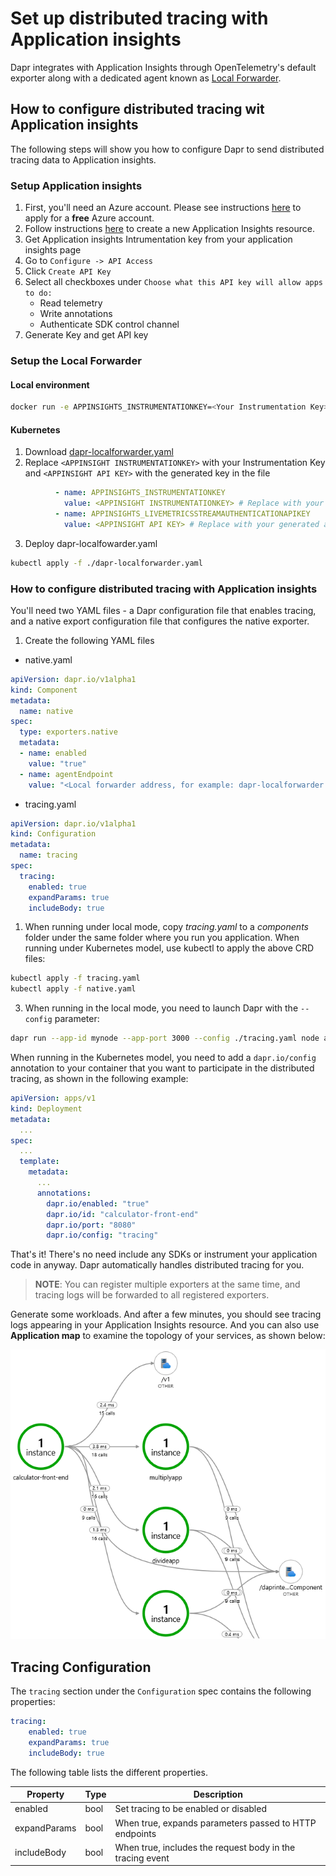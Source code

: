 # Set up distributed tracing with Application insights

Dapr integrates with Application Insights through OpenTelemetry's default exporter along with a dedicated agent known as [Local Forwarder](https://docs.microsoft.com/en-us/azure/azure-monitor/app/opencensus-local-forwarder).

## How to configure distributed tracing wit Application insights

The following steps will show you how to configure Dapr to send distributed tracing data to Application insights.

### Setup Application insights

1. First, you'll need an Azure account. Please see instructions [here](https://azure.microsoft.com/free/) to apply for a **free** Azure account.
2. Follow instructions [here](https://docs.microsoft.com/en-us/azure/azure-monitor/app/create-new-resource) to create a new Application Insights resource.
3. Get Application insights Intrumentation key from your application insights page
4. Go to `Configure -> API Access`
5. Click `Create API Key`
6. Select all checkboxes under `Choose what this API key will allow apps to do:`
   - Read telemetry
   - Write annotations
   - Authenticate SDK control channel
7. Generate Key and get API key

### Setup the Local Forwarder

#### Local environment

```bash
docker run -e APPINSIGHTS_INSTRUMENTATIONKEY=<Your Instrumentation Key> -e APPINSIGHTS_LIVEMETRICSSTREAMAUTHENTICATIONAPIKEY=<Your API Key> -d -p 50001:50001 daprio/dapr-localforwarder:0.1-beta1
```

#### Kubernetes

1. Download [dapr-localforwarder.yaml](./localforwarder/dapr-localforwarder.yaml)
2. Replace `<APPINSIGHT INSTRUMENTATIONKEY>` with your Instrumentation Key and `<APPINSIGHT API KEY>` with the generated key in the file

```yaml
          - name: APPINSIGHTS_INSTRUMENTATIONKEY
            value: <APPINSIGHT INSTRUMENTATIONKEY> # Replace with your ikey
          - name: APPINSIGHTS_LIVEMETRICSSTREAMAUTHENTICATIONAPIKEY
            value: <APPINSIGHT API KEY> # Replace with your generated api key
```

3. Deploy dapr-localfowarder.yaml

```bash
kubectl apply -f ./dapr-localforwarder.yaml
```

### How to configure distributed tracing with Application insights

You'll need two YAML files - a Dapr configuration file that enables tracing, and a native export configuration file that configures the native exporter.

1. Create the following YAML files

* native.yaml

```yaml
apiVersion: dapr.io/v1alpha1
kind: Component
metadata:
  name: native
spec:
  type: exporters.native
  metadata:
  - name: enabled
    value: "true"
  - name: agentEndpoint
    value: "<Local forwarder address, for example: dapr-localforwarder.monitoring.svc.cluster.local:50001>"
```

* tracing.yaml

```yaml
apiVersion: dapr.io/v1alpha1
kind: Configuration
metadata:
  name: tracing
spec:
  tracing:
    enabled: true
    expandParams: true
    includeBody: true
```

1. When running under local mode, copy *tracing.yaml* to a *components* folder under the same folder where you run you application. When running under Kubernetes model, use kubectl to apply the above CRD files:

```bash
kubectl apply -f tracing.yaml
kubectl apply -f native.yaml
```

3. When running in the local mode, you need to launch Dapr with the `--config` parameter:

```bash
dapr run --app-id mynode --app-port 3000 --config ./tracing.yaml node app.js
```

When running in the Kubernetes model, you need to add a `dapr.io/config` annotation to your container that you want to participate in the distributed tracing, as shown in the following example:

```yaml
apiVersion: apps/v1
kind: Deployment
metadata:
  ...
spec:
  ...
  template:
    metadata:
      ...
      annotations:
        dapr.io/enabled: "true"
        dapr.io/id: "calculator-front-end"
        dapr.io/port: "8080"
        dapr.io/config: "tracing"
```

That's it! There's no need include any SDKs or instrument your application code in anyway. Dapr automatically handles distributed tracing for you.

> **NOTE**: You can register multiple exporters at the same time, and tracing logs will be forwarded to all registered exporters.

Generate some workloads. And after a few minutes, you should see tracing logs appearing in your Application Insights resource. And you can also use **Application map** to examine the topology of your services, as shown below:

![Azure Monitor screen](../../images/azure-monitor.png)

## Tracing Configuration

The `tracing` section under the `Configuration` spec contains the following properties:

```yml
tracing:
    enabled: true
    expandParams: true
    includeBody: true
```

The following table lists the different properties.

Property | Type | Description
---- | ------- | -----------
enabled  | bool | Set tracing to be enabled or disabled
expandParams  | bool | When true, expands parameters passed to HTTP endpoints
includeBody  | bool | When true, includes the request body in the tracing event
